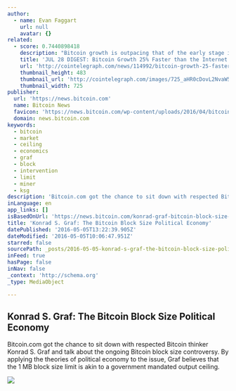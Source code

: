 ```yaml
---
author:
  - name: Evan Faggart
    url: null
    avatar: {}
related:
  - score: 0.7440898418
    description: "Bitcoin growth is outpacing that of the early stage internet by almost 25%; an Estonian Angel List service will utilize Bitcoin's blockchain to secure its marketplace, and more top stories for July 28. In terms of investment, Bitcoin growth is outpacing that of the early stage internet by almost 25%, according to the latest figures compiled by IB Times UK."
    title: 'JUL 28 DIGEST: Bitcoin Growth 25% Faster than the Internet in 90s; Estonian Angel List Service Secures Marketplace with BTC Blockchain'
    url: 'http://cointelegraph.com/news/114992/bitcoin-growth-25-faster-than-the-internet-in-90s-estonian-angel-list-service-secures-marketplace-with-btc-blockchain'
    thumbnail_height: 483
    thumbnail_url: 'http://cointelegraph.com/images/725_aHR0cDovL2NvaW50ZWxlZ3JhcGguY29tL3N0b3JhZ2UvdXBsb2Fkcy92aWV3Lzk5MTkyNTk1NTE2YTJkMjFlYzE5NmJlZDM2MjYyNDQ1LnBuZw==.jpg'
    thumbnail_width: 725
publisher:
  url: 'https://news.bitcoin.com'
  name: Bitcoin News
  favicon: 'https://news.bitcoin.com/wp-content/uploads/2016/04/bitcoin_fav.png'
  domain: news.bitcoin.com
keywords:
  - bitcoin
  - market
  - ceiling
  - economics
  - graf
  - block
  - intervention
  - limit
  - miner
  - ksg
description: 'Bitcoin.com got the chance to sit down with respected Bitcoin thinker Konrad S. Graf and talk about the ongoing Bitcoin block size controversy. By applying the theories of political economy to the issue, Graf believes that the 1 MB block size limit is akin to a government mandated output ceiling.'
inLanguage: en
app_links: []
isBasedOnUrl: 'https://news.bitcoin.com/konrad-graf-bitcoin-block-size-economy/'
title: 'Konrad S. Graf: The Bitcoin Block Size Political Economy'
datePublished: '2016-05-05T13:22:39.905Z'
dateModified: '2016-05-05T10:06:47.951Z'
starred: false
sourcePath: _posts/2016-05-05-konrad-s-graf-the-bitcoin-block-size-political-economy.md
inFeed: true
hasPage: false
inNav: false
_context: 'http://schema.org'
_type: MediaObject

---
```

<article style=""><h1>Konrad S. Graf: The Bitcoin Block Size Political Economy</h1><p>Bitcoin.com got the chance to sit down with respected Bitcoin thinker Konrad S. Graf and talk about the ongoing Bitcoin block size controversy. By applying the theories of political economy to the issue, Graf believes that the 1 MB block size limit is akin to a government mandated output ceiling.</p><img src="https://news.bitcoin.com/wp-content/uploads/2016/05/Konrad-Graf-Block-Size-Interview-Cover.jpg" /></article>